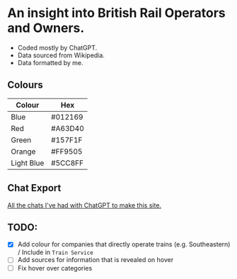 # An insight into British Rail Operators and Owners.

- Coded mostly by ChatGPT.
- Data sourced from Wikipedia.
- Data formatted by me.

## Colours

| Colour     | Hex     |
| ---------- | ------- |
| Blue       | #012169 |
| Red        | #A63D40 |
| Green      | #157F1F |
| Orange     | #FF9505 |
| Light Blue | #5CC8FF |

## Chat Export

[All the chats I've had with ChatGPT to make this site.](https://pocketcoder.github.io/broog/transcripts/index.html)

## TODO:

- [x] Add colour for companies that directly operate trains (e.g. Southeastern) / Include in `Train Service`
- [ ] Add sources for information that is revealed on hover
- [ ] Fix hover over categories
